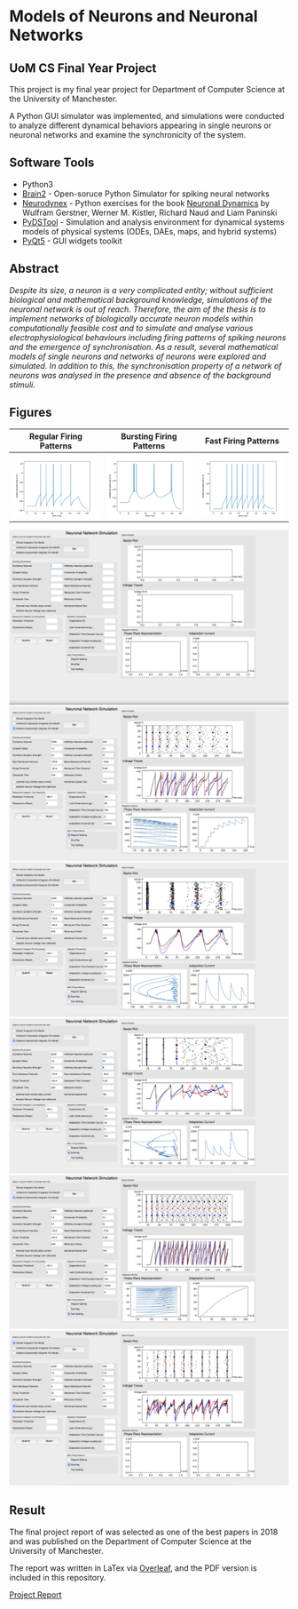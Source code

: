 # Models of Neurons and Neuronal Networks

## UoM CS Final Year Project
This project is my final year project for Department of Computer Science at the University of Manchester.

A Python GUI simulator was implemented, and simulations were conducted to analyze
different dynamical behaviors appearing in single neurons or neuronal networks and examine the synchronicity of the system.

## Software Tools
* Python3
* [Brain2](https://brian2.readthedocs.io/en/stable/) - Open-soruce Python Simulator for spiking neural networks
* [Neurodynex](https://github.com/EPFL-LCN/neuronaldynamics-exercises) - Python exercises for the book [Neuronal Dynamics](https://neuronaldynamics.epfl.ch/index.html) by Wulfram Gerstner, Werner M. Kistler, Richard Naud and Liam Paninski
* [PyDSTool](https://pypi.org/project/PyDSTool/) - Simulation and analysis environment for dynamical systems models of physical systems (ODEs, DAEs, maps, and hybrid systems)
* [PyQt5](https://pypi.org/project/PyQt5/) - GUI widgets toolkit


## Abstract
*Despite its size, a neuron is a very complicated entity; without sufficient biological and mathematical background knowledge, simulations of the neuronal network is out of reach. 
Therefore, the aim of the thesis is to implement networks of biologically accurate neuron models within computationally feasible cost and to simulate and analyse various electrophysiological behaviours including firing patterns of spiking neurons and the emergence of synchronisation. 
As a result, several mathematical models of single neurons and networks of neurons were explored and simulated. 
In addition to this, the synchronisation property of a network of neurons was analysed in the presence and absence of the background stimuli.*


## Figures
Regular Firing Patterns    | Bursting Firing Patterns  | Fast Firing Patterns
:-------------------------:|:-------------------------:|:-------------------------:
![regular](figure/adex/regular.png) | ![burst](figure/adex/bursting.png) | ![fast](figure/adex/fast.png)

![GUI](figure/GUI.png)
![rg](figure/simulation/regular.jpeg)
![b3](figure/simulation/bursting3.jpeg)
![b8](figure/simulation/busting8.jpeg)
![fg](figure/simulation/fastg.jpeg)
![rd](figure/simulation/randomvinit.jpeg)


## Result
The final project report of was selected as one of the best papers in 2018 and was published on the Department of Computer Science at the University of Manchester.

The report was written in LaTex via [Overleaf](https://www.overleaf.com/), and the PDF version is included in this repository.

[Project Report](./Lee_Project_Report.pdf)


